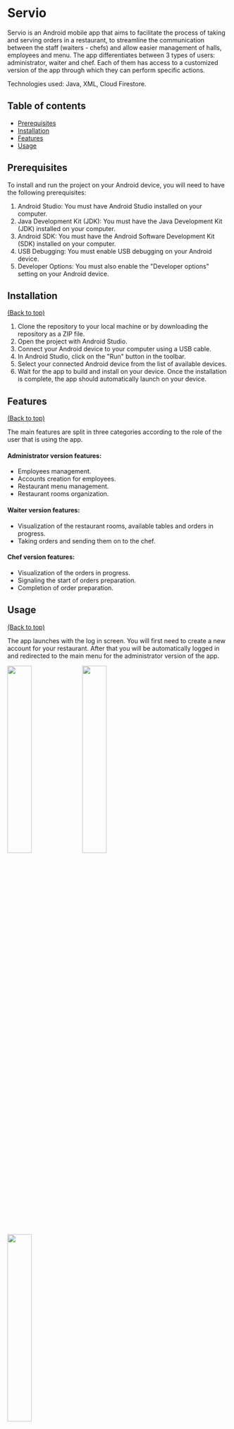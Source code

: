 # Servio

Servio is an Android mobile app that aims to facilitate the process of taking and serving orders in a restaurant, to streamline the communication between the staff (waiters - chefs) and allow easier management of halls, employees and menu. The app differentiates between 3 types of users: administrator, waiter and chef. Each of them has access to a customized version of the app through which they can perform specific actions.

Technologies used: Java, XML, Cloud Firestore.

## Table of contents

- [Prerequisites](#prerequisites)
- [Installation](#installation)
- [Features](#features)
- [Usage](#usage)
   

## Prerequisites

To install and run the project on your Android device, you will need to have the following prerequisites:

1. Android Studio: You must have Android Studio installed on your computer.
2. Java Development Kit (JDK): You must have the Java Development Kit (JDK) installed on your computer.
3. Android SDK: You must have the Android Software Development Kit (SDK) installed on your computer.
4. USB Debugging: You must enable USB debugging on your Android device.
5. Developer Options: You must also enable the "Developer options" setting on your Android device.

## Installation

[(Back to top)](#table-of-contents)

1. Clone the repository to your local machine or by downloading the repository as a ZIP file.
2. Open the project with Android Studio.
3. Connect your Android device to your computer using a USB cable.
4. In Android Studio, click on the "Run" button in the toolbar.
5. Select your connected Android device from the list of available devices.
6. Wait for the app to build and install on your device. Once the installation is complete, the app should automatically launch on your device.

## Features

[(Back to top)](#table-of-contents)

The main features are split in three categories according to the role of the user that is using the app.

#### Administrator version features:
* Employees management.
* Accounts creation for employees.
* Restaurant menu management.
* Restaurant rooms organization.

#### Waiter version features:
* Visualization of the restaurant rooms, available tables and orders in progress.
* Taking orders and sending them on to the chef.

#### Chef version features:
* Visualization of the orders in progress.
* Signaling the start of orders preparation.
* Completion of order preparation.

## Usage

[(Back to top)](#table-of-contents)

The app launches with the log in screen. You will first need to create a new account for your restaurant. After that you will be automatically logged in and redirected to the main menu for the administrator version of the app.

<p float="middle">
   <img src="https://user-images.githubusercontent.com/37268151/227045100-a0f1a0e9-1740-4f6d-9d3d-057820cb5b92.png" width="33%" />
   <img src="https://user-images.githubusercontent.com/37268151/227047446-56b798e2-2827-4a9e-b965-31a32bb99910.png" width="33%" />
   <img src="https://user-images.githubusercontent.com/37268151/227047460-7addbdb0-f157-4231-b182-7fb47d171992.png" width="33%" />
</p>

Now since you are logged in as the administrator you are allowed to manage your employees, restaurant menu and the restaurant rooms. To access the versions of the app for waiter or chef you need to create the profiles and reconnect to the app with the credentials that you set.

A few screenshots from the administrator version of the app:

<p float="middle">
   <img src="https://user-images.githubusercontent.com/37268151/227050989-b457bb7a-adff-428b-9da6-f5b7ea21cfe2.png" width="33%" />
   <img src="https://user-images.githubusercontent.com/37268151/227051007-bc96cd58-c277-4a92-bf81-f639b4afb355.png" width="33%" />
   <img src="https://user-images.githubusercontent.com/37268151/227051016-10de3ffe-53b6-4c68-8195-563ca334dce1.png" width="33%" />
</p>

<p float="middle">
   <img src="https://user-images.githubusercontent.com/37268151/227053624-455a388f-c3c9-4980-b8d8-43cd363e09c1.jpg" width="49.7%" />
   <img src="https://user-images.githubusercontent.com/37268151/227053660-0ceae8b1-501e-4a83-a167-083348f27326.jpg" width="49.7%" />
</p>

Screenshots from the waiter version of the app:

<p float="middle">
   <img src="https://user-images.githubusercontent.com/37268151/227056248-912bb398-713b-47c8-8d7f-6ec6d1635909.jpg" width="49.7%" />
   <img src="https://user-images.githubusercontent.com/37268151/227056140-2e06aa3a-274a-4c6e-b492-0cd13a6112b1.jpg" width="49.7%" />
</p>

Screenshot from the chef version of the app:

<p float="middle">
   <img src="https://user-images.githubusercontent.com/37268151/227057327-c6ef27ef-3f01-4ce5-8142-10d6562b81c6.jpg" width="49.7%" />
</p>

